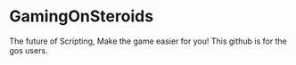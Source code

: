 # GamingOnSteroids

The future of Scripting, Make the game easier for you! This github is for the gos users. 
